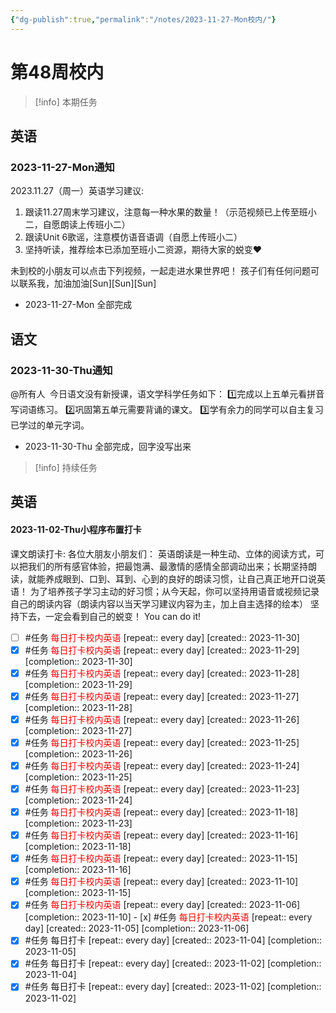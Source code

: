 ```yaml
---
{"dg-publish":true,"permalink":"/notes/2023-11-27-Mon校内/"}
---
```



# 第48周校内
> [!info] 本期任务
## 英语
### 2023-11-27-Mon通知
2023.11.27（周一）英语学习建议:
1. 跟读11.27周末学习建议，注意每一种水果的数量！（示范视频已上传至班小二，自愿朗读上传班小二）
2. 跟读Unit 6歌谣，注意模仿语音语调（自愿上传班小二）
3. 坚持听读，推荐绘本已添加至班小二资源，期待大家的蜕变❤️

未到校的小朋友可以点击下列视频，一起走进水果世界吧！
孩子们有任何问题可以联系我，加油加油[Sun][Sun][Sun]
- 2023-11-27-Mon 全部完成
## 语文
### 2023-11-30-Thu通知
@所有人 
今日语文没有新授课，语文学科学任务如下：
1️⃣完成以上五单元看拼音写词语练习。
2️⃣巩固第五单元需要背诵的课文。
3️⃣学有余力的同学可以自主复习已学过的单元字词。
- 2023-11-30-Thu 全部完成，回字没写出来

> [!info] 持续任务
## 英语

<div class="transclusion internal-embed is-loaded"><div class="markdown-embed">



#### 2023-11-02-Thu小程序布置打卡


课文朗读打卡:
各位大朋友小朋友们：
      英语朗读是一种生动、立体的阅读方式，可以把我们的所有感官体验，把最饱满、最激情的感情全部调动出来；长期坚持朗读，就能养成眼到、口到、耳到、心到的良好的朗读习惯，让自己真正地开口说英语！
为了培养孩子学习主动的好习惯；从今天起，你可以坚持用语音或视频记录自己的朗读内容（朗读内容以当天学习建议内容为主，加上自主选择的绘本）
坚持下去，一定会看到自己的蜕变！
You can do it! 
- [ ] #任务 <font color=red>每日打卡校内英语</font>  [repeat:: every day]  [created:: 2023-11-30]
- [x] #任务 <font color=red>每日打卡校内英语</font>  [repeat:: every day]  [created:: 2023-11-29]  [completion:: 2023-11-30]
- [x] #任务 <font color=red>每日打卡校内英语</font>  [repeat:: every day]  [created:: 2023-11-28]  [completion:: 2023-11-29]
- [x] #任务 <font color=red>每日打卡校内英语</font>  [repeat:: every day]  [created:: 2023-11-27]  [completion:: 2023-11-28]
- [x] #任务 <font color=red>每日打卡校内英语</font>  [repeat:: every day]  [created:: 2023-11-26]  [completion:: 2023-11-27]
- [x] #任务 <font color=red>每日打卡校内英语</font>  [repeat:: every day]  [created:: 2023-11-25]  [completion:: 2023-11-26]
- [x] #任务 <font color=red>每日打卡校内英语</font>  [repeat:: every day]  [created:: 2023-11-24]  [completion:: 2023-11-25]
- [x] #任务 <font color=red>每日打卡校内英语</font>  [repeat:: every day]  [created:: 2023-11-23]  [completion:: 2023-11-24]
- [x] #任务 <font color=red>每日打卡校内英语</font>  [repeat:: every day]  [created:: 2023-11-18]  [completion:: 2023-11-23]
- [x] #任务 <font color=red>每日打卡校内英语</font>  [repeat:: every day]  [created:: 2023-11-16]  [completion:: 2023-11-18]
- [x] #任务 <font color=red>每日打卡校内英语</font>  [repeat:: every day]  [created:: 2023-11-15]  [completion:: 2023-11-16]
- [x] #任务 <font color=red>每日打卡校内英语</font>  [repeat:: every day]  [created:: 2023-11-10]  [completion:: 2023-11-15]
- [x] #任务 <font color=red>每日打卡校内英语</font>  [repeat:: every day]  [created:: 2023-11-06]  [completion:: 2023-11-10] - [x] #任务 <font color=red>每日打卡校内英语</font>  [repeat:: every day]  [created:: 2023-11-05]  [completion:: 2023-11-06]
- [x] #任务 每日打卡  [repeat:: every day]  [created:: 2023-11-04]  [completion:: 2023-11-05]
- [x] #任务 每日打卡  [repeat:: every day]  [created:: 2023-11-02]  [completion:: 2023-11-04]
- [x] #任务 每日打卡  [repeat:: every day]  [created:: 2023-11-02]  [completion:: 2023-11-02]

</div></div>
